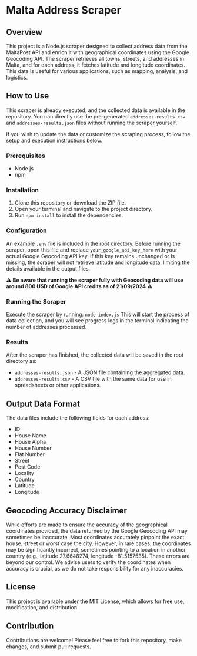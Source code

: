 # Malta Address Scraper

## Overview
This project is a Node.js scraper designed to collect address data from the MaltaPost API and enrich it with geographical coordinates using the Google Geocoding API. The scraper retrieves all towns, streets, and addresses in Malta, and for each address, it fetches latitude and longitude coordinates. This data is useful for various applications, such as mapping, analysis, and logistics.

## How to Use
This scraper is already executed, and the collected data is available in the repository. You can directly use the pre-generated `addresses-results.csv` and `addresses-results.json` files without running the scraper yourself.

If you wish to update the data or customize the scraping process, follow the setup and execution instructions below.

### Prerequisites
- Node.js
- npm

### Installation
1. Clone this repository or download the ZIP file.
2. Open your terminal and navigate to the project directory.
3. Run `npm install` to install the dependencies.

### Configuration
An example `.env` file is included in the root directory. Before running the scraper, open this file and replace `your_google_api_key_here` with your actual Google Geocoding API key. If this key remains unchanged or is missing, the scraper will not retrieve latitude and longitude data, limiting the details available in the output files.

**⚠️ Be aware that running the scraper fully with Geocoding data will use around 800 USD of Google API credits as of 21/09/2024 ⚠️** 

### Running the Scraper
Execute the scraper by running: `node index.js`
This will start the process of data collection, and you will see progress logs in the terminal indicating the number of addresses processed.

### Results
After the scraper has finished, the collected data will be saved in the root directory as:
- `addresses-results.json` - A JSON file containing the aggregated data.
- `addresses-results.csv` - A CSV file with the same data for use in spreadsheets or other applications.

## Output Data Format
The data files include the following fields for each address:
- ID
- House Name
- House Alpha
- House Number
- Flat Number
- Street
- Post Code
- Locality
- Country
- Latitude
- Longitude

## Geocoding Accuracy Disclaimer
While efforts are made to ensure the accuracy of the geographical coordinates provided, the data returned by the Google Geocoding API may sometimes be inaccurate. Most coordinates accurately pinpoint the exact house, street or worst case the city. However, in rare cases, the coordinates may be significantly incorrect, sometimes pointing to a location in another country (e.g., latitude 27.6648274, longitude -81.5157535). These errors are beyond our control. We advise users to verify the coordinates when accuracy is crucial, as we do not take responsibility for any inaccuracies.

## License
This project is available under the MIT License, which allows for free use, modification, and distribution.

## Contribution
Contributions are welcome! Please feel free to fork this repository, make changes, and submit pull requests.
